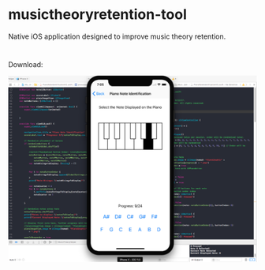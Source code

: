# musictheoryretention-tool
Native iOS application designed to improve music theory retention.

Download:
<a href="https://itunes.apple.com/us/app/music-theory-retention/id1337768863?mt=8" style="display:inline-block;overflow:hidden;background:url(https://linkmaker.itunes.apple.com/assets/shared/badges/en-us/appstore-lrg.svg) no-repeat;width:135px;height:40px;background-size:contain;"></a>

![Updated on 9/19/17](/Resources/xcodescreenshot.png?raw=true "Application Screenshot")
